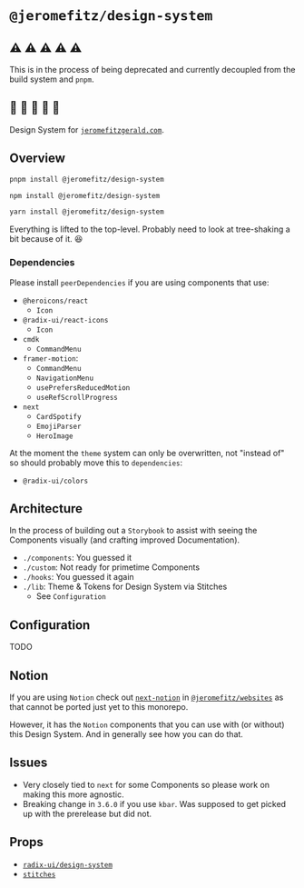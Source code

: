 # `@jeromefitz/design-system`

## ⚠️ ⚠️ ⚠️ ⚠️ ⚠️

This is in the process of being deprecated and currently decoupled from the build system and `pnpm`.

## 📝 📝 📝 📝 📝

Design System for [`jeromefitzgerald.com`](https://jeromefitzgerald.com).

## Overview

```bash
pnpm install @jeromefitz/design-system

npm install @jeromefitz/design-system

yarn install @jeromefitz/design-system
```

Everything is lifted to the top-level. Probably need to look at tree-shaking a bit because of it. 😆

### Dependencies

Please install `peerDependencies` if you are using components that use:

- `@heroicons/react`
  - `Icon`
- `@radix-ui/react-icons`
  - `Icon`
- `cmdk`
  - `CommandMenu`
- `framer-motion`:
  - `CommandMenu`
  - `NavigationMenu`
  - `usePrefersReducedMotion`
  - `useRefScrollProgress`
- `next`
  - `CardSpotify`
  - `EmojiParser`
  - `HeroImage`

At the moment the `theme` system can only be overwritten, not "instead of" so should probably move this to `dependencies`:

- `@radix-ui/colors`

## Architecture

In the process of building out a `Storybook` to assist with seeing the Components visually (and crafting improved Documentation).

- `./components`: You guessed it
- `./custom`: Not ready for primetime Components
- `./hooks`: You guessed it again
- `./lib`: Theme & Tokens for Design System via Stitches
  - See `Configuration`

## Configuration

TODO

## Notion

If you are using `Notion` check out [`next-notion`](https://github.com/JeromeFitz/websites/tree/main/packages/next-notion) in [`@jeromefitz/websites`](https://github.com/JeromeFitz/websites) as that cannot be ported just yet to this monorepo.

However, it has the `Notion` components that you can use with (or without) this Design System. And in generally see how you can do that.

## Issues

- Very closely tied to `next` for some Components so please work on making this more agnostic.
- Breaking change in `3.6.0` if you use `kbar`. Was supposed to get picked up with the prerelease but did not.

## Props

- [`radix-ui/design-system`](https://github.com/radix-ui/design-system)
- [`stitches`](https://github.com/stitchesjs/stitches)
